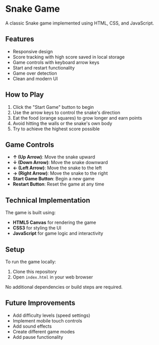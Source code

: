 # Snake Game

A classic Snake game implemented using HTML, CSS, and JavaScript.

## Features

- Responsive design
- Score tracking with high score saved in local storage
- Game controls with keyboard arrow keys
- Start and restart functionality
- Game over detection
- Clean and modern UI

## How to Play

1. Click the "Start Game" button to begin
2. Use the arrow keys to control the snake's direction
3. Eat the food (orange squares) to grow longer and earn points
4. Avoid hitting the walls or the snake's own body
5. Try to achieve the highest score possible

## Game Controls

- **↑ (Up Arrow)**: Move the snake upward
- **↓ (Down Arrow)**: Move the snake downward
- **← (Left Arrow)**: Move the snake to the left
- **→ (Right Arrow)**: Move the snake to the right
- **Start Game Button**: Begin a new game
- **Restart Button**: Reset the game at any time

## Technical Implementation

The game is built using:

- **HTML5 Canvas** for rendering the game
- **CSS3** for styling the UI
- **JavaScript** for game logic and interactivity

## Setup

To run the game locally:

1. Clone this repository
2. Open `index.html` in your web browser

No additional dependencies or build steps are required.

## Future Improvements

- Add difficulty levels (speed settings)
- Implement mobile touch controls
- Add sound effects
- Create different game modes
- Add pause functionality